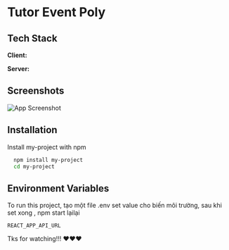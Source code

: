
# Tutor Event Poly


## Tech Stack

**Client:** 

**Server:** 


## Screenshots

![App Screenshot](https://via.placeholder.com/468x300?text=App+Screenshot+Here)


## Installation

Install my-project with npm

```bash
  npm install my-project
  cd my-project
```
    
## Environment Variables

To run this project, tạo một file .env set value cho biến môi trường, sau khi set xong , npm start lạilại

`REACT_APP_API_URL`

Tks for watching!!! ♥♥♥


